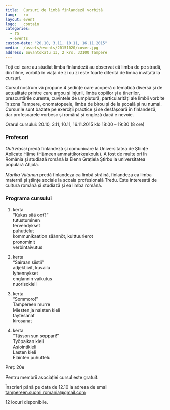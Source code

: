 ```yaml
---
title:  Cursuri de limbă finlandeză vorbită
lang:   ro
layout: event
logo:   contain
categories:
  - ro
  - events
custom-date: "20.10, 3.11, 10.11, 16.11.2015"
media:  /assets/events/20151020/cover.jpg
address: Suvantokatu 13, 2 krs, 33100 Tampere
---
```


Toți cei care au studiat limba finlandeză au observat că limba de pe stradă, din filme, vorbită în viața de zi cu zi este foarte diferită de limba învățată la cursuri. 

Cursul nostrum vă propune 4 ședințe care acoperă o tematică diversă și de actualitate printre care argou și injurii, limba copiilor și a tinerilor, prescurtările curente, cuvintele de umplutură, particularități ale limbii vorbite în zona Tampere, onomatopeele, limba de birou și de la școală și nu numai. Cursurile sunt bazate pe exerciții practice și se desfășoară în finlandeză, dar profesoarele vorbesc și română și engleză dacă e nevoie.

Orarul cursului: 20.10, 3.11, 10.11, 16.11.2015 klo 18:00 – 19:30 (8 ore)

### Profesori

_Outi Hassi_ predă finlandeză și comunicare la Universitatea de Științe Aplicate Häme (Hämeen ammattikorkeakoulu). A fost de multe ori în România și studiază română la Elenn Grațiela Știrbu la universitatea populară Ahjola.

_Marika Viitanen_ predă finlandeza ca limbă străină, finlandeza ca limba maternă și științe sociale la școala profesională Tredu. Este interesată de cultura română și studiază și ea limba română.

### Programa cursului

1. kerta  
<q lang="fi">Kukas sää oot?</q>  
tutustuminen  
		tervehdykset  
		puhuttelut  
		kommunikaation säännöt, kulttuurierot  
		pronominit  
		verbintaivutus

2. kerta  
<q lang="fi">Sairaan siistii</q>  
adjektiivit, kuvailu  
		lyhennykset  
		englannin vaikutus  
		nuorisokieli

3. kerta  
<q lang="fi">Sommoro!</q>  
Tampereen murre  
		Miesten ja naisten kieli  
		täytesanat  
		kirosanat

4. kerta  
<q lang="fi">Tässon sun soppari!</q>  
Työpaikan kieli  
		Asiointikieli  
		Lasten kieli  
		Eläinten puhuttelu

Preț: 20e

Pentru membrii asociației cursul este gratuit. 

Înscrieri până pe data de 12.10 la adresa de email tampereen.suomi.romania@gmail.com

12 locuri disponibile.
